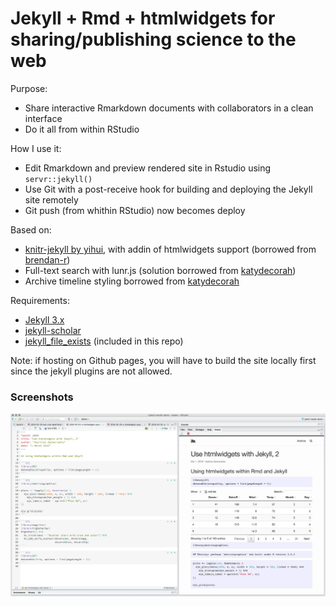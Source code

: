 
# Jekyll + Rmd + htmlwidgets for sharing/publishing science to the web

Purpose:
* Share interactive Rmarkdown documents with collaborators in a clean interface
* Do it all from within RStudio

How I use it:
* Edit Rmarkdown and preview rendered site in Rstudio using `servr::jekyll()`
* Use Git with a post-receive hook for building and deploying the Jekyll site remotely
* Git push (from whithin RStudio) now becomes deploy

Based on:
* [knitr-jekyll by yihui](https://github.com/yihui/knitr-jekyll), with addin of htmlwidgets support (borrowed from [brendan-r](https://github.com/brendan-r/knitr-jekyll))
* Full-text search with lunr.js (solution borrowed from [katydecorah](https://github.com/katydecorah/katydecorah.github.io))
* Archive timeline styling borrowed from [katydecorah](https://github.com/katydecorah/katydecorah.github.io)

Requirements:
* [Jekyll 3.x](http://jekyllrb.com)
* [jekyll-scholar](https://github.com/inukshuk/jekyll-scholar)
* [jekyll_file_exists](https://github.com/michaelx/jekyll_file_exists) (included in this repo)

Note: if hosting on Github pages, you will have to build the site locally first since the jekyll plugins are not allowed.

### Screenshots

![](screens/screen_2016-03-01_22-46-37.png)
